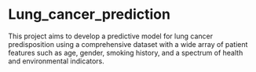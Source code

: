# Lung_cancer_prediction
This project aims to develop a predictive model for lung cancer predisposition using a comprehensive dataset with a wide array of patient features such as age, gender, smoking history, and a spectrum of health and environmental indicators.
